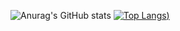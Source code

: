 ![Anurag's GitHub stats](https://github-readme-stats.vercel.app/api?username=josaloroc&count_private=true&theme=calm)
[![Top Langs](https://github-readme-stats.vercel.app/api/top-langs/?username=josaloroc&langs_count=5))](https://github.com/anuraghazra/github-readme-stats)


<!--
**josaloroc/josaloroc** is a ✨ _special_ ✨ repository because its `README.md` (this file) appears on your GitHub profile.

Here are some ideas to get you started:

- 🔭 I’m currently working on ...
- 🌱 I’m currently learning ...
- 👯 I’m looking to collaborate on ...
- 🤔 I’m looking for help with ...
- 💬 Ask me about ...
- 📫 How to reach me: ...
- 😄 Pronouns: ...
- ⚡ Fun fact: ...
-->
